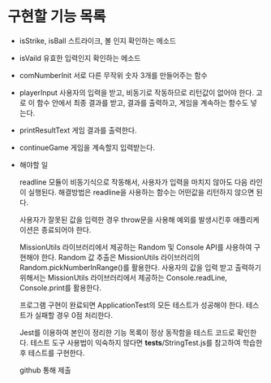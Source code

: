 # 구현할 기능 목록

- isStrike, isBall
  스트라이크, 볼 인지 확인하는 메소드

- isVaild
  유효한 입력인지 확인하는 메소드

- comNumberInit
  서로 다른 무작위 숫자 3개를 만들어주는 함수

- playerInput
  사용자의 입력을 받고, 비동기로 작동하므로 리턴값이 없어야 한다. 고로 이 함수 안에서 최종 결과를 받고, 결과를 출력하고, 게임을 계속하는 함수도 넣는다.

- printResultText
  게임 결과를 출력한다.

- continueGame
  게임을 계속할지 입력받는다.

- 해야할 일

  readline 모듈이 비동기식으로 작동해서, 사용자가 입력을 마치지 않아도 다음 라인이 실행된다. 해결방법은 readline을 사용하는 함수는 어떤값을 리턴하지 않으면 된다.

  사용자가 잘못된 값을 입력한 경우 throw문을 사용해 예외를 발생시킨후 애플리케이션은 종료되어야 한다.

  MissionUtils 라이브러리에서 제공하는 Random 및 Console API를 사용하여 구현해야 한다.
  Random 값 추출은 MissionUtils 라이브러리의 Random.pickNumberInRange()를 활용한다.
  사용자의 값을 입력 받고 출력하기 위해서는 MissionUtils 라이브러리에서 제공하는 Console.readLine, Console.print를 활용한다.

  프로그램 구현이 완료되면 ApplicationTest의 모든 테스트가 성공해야 한다. 테스트가 실패할 경우 0점 처리한다.

  Jest를 이용하여 본인이 정리한 기능 목록이 정상 동작함을 테스트 코드로 확인한다.
  테스트 도구 사용법이 익숙하지 않다면 **tests**/StringTest.js를 참고하여 학습한 후 테스트를 구현한다.

  github 통해 제출
